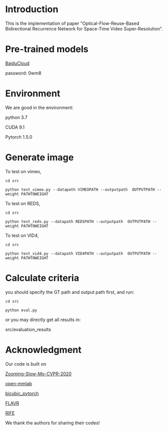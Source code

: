 # Introduction

This is the implementation of  paper "Optical-Flow-Reuse-Based Bidirectional Recurrence
Network for Space-Time Video Super-Resolution".

# Pre-trained models

[BaiduCloud](https://pan.baidu.com/s/1GjE-HsQwKIwEZl0V5doZOQ)

password: 0wm8 

# Environment
We are good in the environment:

python 3.7

CUDA 9.1

Pytorch 1.5.0

# Generate image
To test on vimeo, 

```
cd src

python test_vimeo.py --datapath VIMEOPATH --outputpath  OUTPUTPATH --weight PATHTOWEIGHT
```

To test on REDS, 

```
cd src

python test_reds.py --datapath REDSPATH --outputpath  OUTPUTPATH --weight PATHTOWEIGHT
```

To test on VID4, 

```
cd src

python test_vid4.py --datapath VID4PATH --outputpath  OUTPUTPATH --weight PATHTOWEIGHT
```
# Calculate criteria
you should specify the GT path and output path first, and run:
```
cd src

python eval.py
```
or you may directly get all results in:

 src/evaluation_results
# Acknowledgment
Our code is built on

 [Zooming-Slow-Mo-CVPR-2020](https://github.com/Mukosame/Zooming-Slow-Mo-CVPR-2020)

 [open-mmlab](https://github.com/open-mmlab)

 [bicubic_pytorch](https://github.com/sanghyun-son/bicubic_pytorch)

 [FLAVR](https://github.com/tarun005/FLAVR)

 [RIFE](https://github.com/hzwer/arXiv2020-RIFE)
 
 We thank the authors for sharing their codes!
